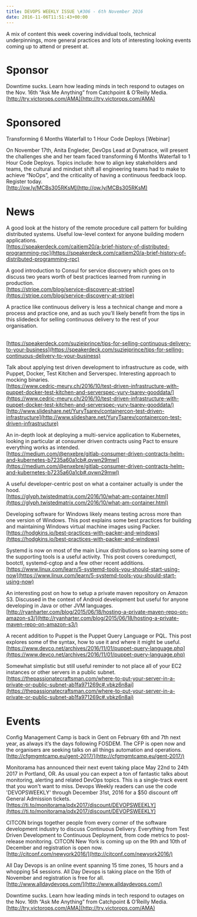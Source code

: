 ```yaml
---
title: DEVOPS WEEKLY ISSUE \#306 - 6th November 2016 
date: 2016-11-06T11:51:43+00:00
---
```


A mix of content this week covering individual tools, technical underpinnings, more general practices and lots of interesting looking events coming up to attend or present at.


Sponsor
======

Downtime sucks. Learn how leading minds in tech respond to outages on the Nov. 16th “Ask Me Anything” from Catchpoint & O’Reilly Media.
<br>[http://try.victorops.com/AMA](http://try.victorops.com/AMA)


Sponsored
========

Transforming 6 Months Waterfall to 1 Hour Code Deploys [Webinar]

On November 17th, Anita Engleder, DevOps Lead at Dynatrace, will present the challenges she and her team faced transforming 6 Months Waterfall to 1 Hour Code Deploys. Topics include: how to align key stakeholders and teams, the cultural and mindset shift all engineering teams had to make to achieve “NoOps”, and the criticality of having a continuous feedback loop. Register today.
<br>[http://ow.ly/MCBs305RKsM](http://ow.ly/MCBs305RKsM)


News
====

A good look at the history of the remote procedure call pattern for building distributed systems. Useful low-level context for anyone building modern applications.
<br>[https://speakerdeck.com/caitiem20/a-brief-history-of-distributed-programming-rpc](https://speakerdeck.com/caitiem20/a-brief-history-of-distributed-programming-rpc)


A good introduction to Consul for service discovery which goes on to discuss two years worth of best practices learned from running in production.
<br>[https://stripe.com/blog/service-discovery-at-stripe](https://stripe.com/blog/service-discovery-at-stripe)


A practice like continuous delivery is less a technical change and more a process and practice one, and as such you’ll likely benefit from the tips in this slidedeck for selling continuous delivery to the rest of your organisation.

<br>[https://speakerdeck.com/suziejprince/tips-for-selling-continuous-delivery-to-your-business](https://speakerdeck.com/suziejprince/tips-for-selling-continuous-delivery-to-your-business)


Talk about applying test driven development to infrastructure as code, with Puppet, Docker, Test Kitchen and Serverspec. Interesting approach to mocking binaries.
<br>[https://www.cedric-meury.ch/2016/10/test-driven-infrastructure-with-puppet-docker-test-kitchen-and-serverspec-yury-tsarev-gooddata/](https://www.cedric-meury.ch/2016/10/test-driven-infrastructure-with-puppet-docker-test-kitchen-and-serverspec-yury-tsarev-gooddata/)
<br>[http://www.slideshare.net/YuryTsarev/containercon-test-driven-infrastructure](http://www.slideshare.net/YuryTsarev/containercon-test-driven-infrastructure)


An in-depth look at deploying a multi-service application to Kubernetes, looking in particular at consumer driven contracts using Pact to ensure everything works as intended.
<br>[https://medium.com/@enxebre/gitlab-consumer-driven-contracts-helm-and-kubernetes-b7235a60a1cb#.qvwn29mwl](https://medium.com/@enxebre/gitlab-consumer-driven-contracts-helm-and-kubernetes-b7235a60a1cb#.qvwn29mwl)


A useful developer-centric post on what a container actually is under the hood.
<br>[https://glyph.twistedmatrix.com/2016/10/what-am-container.html](https://glyph.twistedmatrix.com/2016/10/what-am-container.html)


Developing software for Windows likely means testing across more than one version of Windows. This post explains some best practices for building and maintaining Windows virtual machine images using Packer.
<br>[https://hodgkins.io/best-practices-with-packer-and-windows](https://hodgkins.io/best-practices-with-packer-and-windows)


Systemd is now on most of the main Linux distributions so learning some of the supporting tools is a useful activity. This post covers coredumpctl, bootctl, systemd-cgtop and a few other recent additions.
<br>[https://www.linux.com/learn/5-systemd-tools-you-should-start-using-now](https://www.linux.com/learn/5-systemd-tools-you-should-start-using-now)


An interesting post on how to setup a private maven repository on Amazon S3. Discussed in the context of Android development but useful for anyone developing in Java or other JVM languages.
<br>[http://ryanharter.com/blog/2015/06/18/hosting-a-private-maven-repo-on-amazon-s3/](http://ryanharter.com/blog/2015/06/18/hosting-a-private-maven-repo-on-amazon-s3/)


A recent addition to Puppet is the Puppet Query Language or PQL. This post explores some of the syntax, how to use it and where it might be useful.
<br>[https://www.devco.net/archives/2016/11/01/puppet-query-language.php](https://www.devco.net/archives/2016/11/01/puppet-query-language.php)


Somewhat simplistic but still useful reminder to not place all of your EC2 instances or other servers in a public subnet.
<br>[https://thepassionatecraftsman.com/where-to-put-your-server-in-a-private-or-public-subnet-ab1fa971269c#.vbkz6n8ai](https://thepassionatecraftsman.com/where-to-put-your-server-in-a-private-or-public-subnet-ab1fa971269c#.vbkz6n8ai)


Events
======

Config Management Camp is back in Gent on February 6th and 7th next year, as always it’s the days following FOSDEM. The CFP is open now and the organisers are seeking talks on all things automation and operations.
<br>[http://cfgmgmtcamp.eu/gent-2017/](http://cfgmgmtcamp.eu/gent-2017/)


Monitorama has announced their next event taking place May 22nd to 24th 2017 in Portland, OR. As usual you can expect a ton of fantastic talks about monitoring, alerting and related DevOps topics. This is a single-track event that you won't want to miss. Devops Weekly readers can use the code 'DEVOPSWEEKLY' through December 31st, 2016 for a $50 discount off General Admission tickets.
<br>[https://ti.to/monitorama/pdx2017/discount/DEVOPSWEEKLY](https://ti.to/monitorama/pdx2017/discount/DEVOPSWEEKLY)


CITCON brings together people from every corner of the software development industry to discuss Continuous Delivery. Everything from Test Driven Development to Continuous Deployment, from code metrics to post-release monitoring. CITCON New York is coming up on the 9th and 10th of December and registration is open now.
<br>[http://citconf.com/newyork2016/](http://citconf.com/newyork2016/)


All Day Devops is an online event spanning 15 time zones, 15 hours and a whopping 54 sessions. All Day Devops is taking place on the 15th of November and registration is free for all.
<br>[http://www.alldaydevops.com/](http://www.alldaydevops.com/)



Downtime sucks. Learn how leading minds in tech respond to outages on the Nov. 16th “Ask Me Anything” from Catchpoint & O’Reilly Media.
<br>[http://try.victorops.com/AMA](http://try.victorops.com/AMA)



